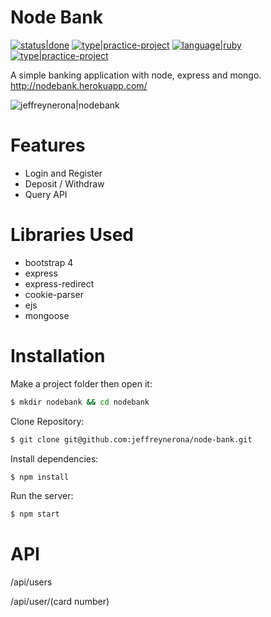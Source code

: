 # Node Bank

[![status|done](http://jeffreynerona.com/badges/status-done.svg)](http://jeffreynerona.com/projects) [![type|practice-project](http://jeffreynerona.com/badges/type-practiceproject.svg)](http://jeffreynerona.com/projects/) [![language|ruby](http://jeffreynerona.com/badges/language-javascript.svg)](http://jeffreynerona.com/projects/javascript)  [![type|practice-project](http://jeffreynerona.com/badges/technology-node+express+mongo.svg)](http://jeffreynerona.com/projects/)

A simple banking application with node, express and mongo. http://nodebank.herokuapp.com/

![jeffreynerona|nodebank](https://raw.githubusercontent.com/jeffreynerona/node-bank/master/screenshot/nodebank.png)

# Features

  - Login and Register
  - Deposit / Withdraw
  - Query API

# Libraries Used

  - bootstrap 4
  - express
  - express-redirect
  - cookie-parser
  - ejs
  - mongoose

# Installation
Make a project folder then open it:
```sh
$ mkdir nodebank && cd nodebank
```

Clone Repository:
```sh
$ git clone git@github.com:jeffreynerona/node-bank.git
```

Install dependencies:
```sh
$ npm install
```

Run the server:
```sh
$ npm start
```

# API

/api/users

/api/user/(card number)

